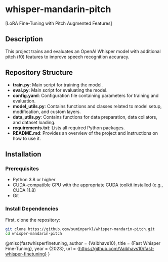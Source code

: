 # whisper-mandarin-pitch
[LoRA Fine-Tuning with Pitch Augmented Features]

## Description
This project trains and evaluates an OpenAI Whisper model with additional pitch (f0) features to improve speech recognition accuracy.

## Repository Structure

- **train.py**: Main script for training the model.
- **eval.py**: Main script for evaluating the model.
- **config.yaml**: Configuration file containing parameters for training and evaluation.
- **model_utils.py**: Contains functions and classes related to model setup, modification, and custom layers.
- **data_utils.py**: Contains functions for data preparation, data collators, and dataset loading.
- **requirements.txt**: Lists all required Python packages.
- **README.md**: Provides an overview of the project and instructions on how to use it.

## Installation

### Prerequisites

- Python 3.8 or higher
- CUDA-compatible GPU with the appropriate CUDA toolkit installed (e.g., CUDA 11.8)
- Git

### Install Dependencies

First, clone the repository:

```bash
git clone https://github.com/suminparkl/whisper-mandarin-pitch.git
cd whisper-mandarin-pitch
```

@misc{fastwhisperfinetuning,
  author = {Vaibhavs10},
  title = {Fast Whisper Fine-Tuning},
  year = {2023},
  url = {https://github.com/Vaibhavs10/fast-whisper-finetuning}
}
